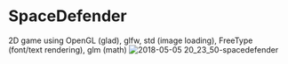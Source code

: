# SpaceDefender
2D game using OpenGL (glad), glfw, std (image loading), FreeType (font/text rendering), glm (math)
![2018-05-05 20_23_50-spacedefender](https://user-images.githubusercontent.com/22377921/39668942-e57cb7c2-50a2-11e8-8693-3728a9cb0950.png)
